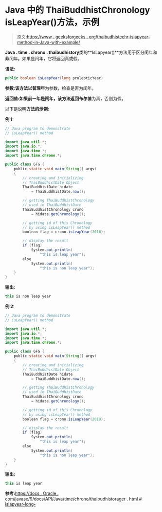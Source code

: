 # Java 中的 ThaiBuddhistChronology isLeapYear()方法，示例

> 原文:[https://www . geeksforgeeks . org/thaibudhistechr-islapyear-method-in-Java-with-example/](https://www.geeksforgeeks.org/thaibuddhistchronology-isleapyear-method-in-java-with-example/)

**Java . time . chrono . thaibudhistory**类的**IsLapyear()**方法用于区分闰年和非闰年。如果是闰年，它将返回真或假。

**语法:**

```java
public boolean isLeapYear(long prolepticYear)

```

**参数:**该方法以**普理年**为参数，检查是否为闰年。

**返回值:**如果前一年是闰年，该方法返回**布尔值**为真，否则为假。

以下是说明**方法的示例:**

**例 1:**

```java
// Java program to demonstrate
// isLeapYear() method

import java.util.*;
import java.io.*;
import java.time.*;
import java.time.chrono.*;

public class GFG {
    public static void main(String[] argv)
    {
        // creating and initializing
        // ThaiBuddhistDate Object
        ThaiBuddhistDate hidate
            = ThaiBuddhistDate.now();

        // getting ThaiBuddhistChronology
        // used in ThaiBuddhistDate
        ThaiBuddhistChronology crono
            = hidate.getChronology();

        // getting id of this Chronology
        // by using isLeapYear() method
        boolean flag = crono.isLeapYear(2016);

        // display the result
        if (flag)
            System.out.println(
                "this is leap year");
        else
            System.out.println(
                "this is non leap year");
    }
}
```

**输出:**

```java
this is non leap year

```

**例 2:**

```java
// Java program to demonstrate
// isLeapYear() method

import java.util.*;
import java.io.*;
import java.time.*;
import java.time.chrono.*;

public class GFG {
    public static void main(String[] argv)
    {
        // creating and initializing
        // ThaiBuddhistDate Object
        ThaiBuddhistDate hidate
            = ThaiBuddhistDate.now();

        // getting ThaiBuddhistChronology
        // used in ThaiBuddhistDate
        ThaiBuddhistChronology crono
            = hidate.getChronology();

        // getting id of this Chronology
        // by using isLeapYear() method
        boolean flag = crono.isLeapYear(2019);

        // display the result
        if (flag)
            System.out.println(
                "this is leap year");
        else
            System.out.println(
                "this is non leap year");
    }
}
```

**输出:**

```java
this is leap year

```

**参考:**[https://docs . Oracle . com/javase/9/docs/API/Java/time/chrono/thaibudhistorager . html # islapyear-long-](https://docs.oracle.com/javase/9/docs/api/java/time/chrono/ThaiBuddhistChronology.html#isLeapYear-long-)